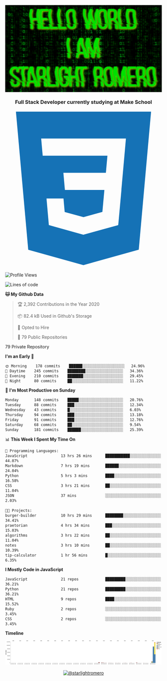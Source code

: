 <img align="center" src="github-banner@2x.jpg" alt="Hello World, I Am Starlight Romero" width="1080" />
<h3 align="center">Full Stack Developer currently studying at Make School</h3>

<p align="left">
  <svg viewBox="0 0 128 128">
  <path fill="#1572B6" d="M8.76 1l10.055 112.883 45.118 12.58 45.244-12.626 10.063-112.837h-110.48zm89.591 25.862l-3.347 37.605.01.203-.014.467v-.004l-2.378 26.294-.262 2.336-28.36 7.844v.001l-.022.019-28.311-7.888-1.917-21.739h13.883l.985 11.054 15.386 4.17-.004.008v-.002l15.443-4.229 1.632-18.001h-32.282999999999994l-.277-3.043-.631-7.129-.331-3.828h34.748999999999995l1.264-14h-52.926l-.277-3.041-.63-7.131-.332-3.828h69.281l-.331 3.862z"></path>
  </svg>
</p>

<!--START_SECTION:waka-->
![Profile Views](http://img.shields.io/badge/Profile%20Views-12-blue)

![Lines of code](https://img.shields.io/badge/From%20Hello%20World%20I%27ve%20Written-4.4%20million%20lines%20of%20code-blue)

**🐱 My Github Data**

> 🏆 2,392 Contributions in the Year 2020
 >
> 📦 82.4 kB Used in Github's Storage
 >
> 💼 Opted to Hire
 >
> 📜 79 Public Repositories
 >
79 Private Repository
 >
**I'm an Early 🐤**

```text
🌞 Morning    178 commits    ██████░░░░░░░░░░░░░░░░░░░   24.96%
🌆 Daytime    245 commits    ████████░░░░░░░░░░░░░░░░░   34.36%
🌃 Evening    210 commits    ███████░░░░░░░░░░░░░░░░░░   29.45%
🌙 Night      80 commits     ██░░░░░░░░░░░░░░░░░░░░░░░   11.22%

```
📅 **I'm Most Productive on Sunday**

```text
Monday       148 commits    █████░░░░░░░░░░░░░░░░░░░░   20.76%
Tuesday      88 commits     ███░░░░░░░░░░░░░░░░░░░░░░   12.34%
Wednesday    43 commits     █░░░░░░░░░░░░░░░░░░░░░░░░   6.03%
Thursday     94 commits     ███░░░░░░░░░░░░░░░░░░░░░░   13.18%
Friday       91 commits     ███░░░░░░░░░░░░░░░░░░░░░░   12.76%
Saturday     68 commits     ██░░░░░░░░░░░░░░░░░░░░░░░   9.54%
Sunday       181 commits    ██████░░░░░░░░░░░░░░░░░░░   25.39%

```


📊 **This Week I Spent My Time On**

```text
💬 Programming Languages:
JavaScript               13 hrs 26 mins      ███████████░░░░░░░░░░░░░░   44.07%
Markdown                 7 hrs 19 mins       ██████░░░░░░░░░░░░░░░░░░░   24.04%
Python                   5 hrs 3 mins        ████░░░░░░░░░░░░░░░░░░░░░   16.58%
CSS                      3 hrs 21 mins       ██░░░░░░░░░░░░░░░░░░░░░░░   11.04%
JSON                     37 mins             ░░░░░░░░░░░░░░░░░░░░░░░░░   2.03%

🐱‍💻 Projects:
burger-builder           10 hrs 29 mins      ████████░░░░░░░░░░░░░░░░░   34.41%
praetorian               4 hrs 34 mins       ███░░░░░░░░░░░░░░░░░░░░░░   15.03%
algorithms               3 hrs 22 mins       ██░░░░░░░░░░░░░░░░░░░░░░░   11.04%
notes                    3 hrs 10 mins       ██░░░░░░░░░░░░░░░░░░░░░░░   10.39%
tip-calculator           1 hr 56 mins        █░░░░░░░░░░░░░░░░░░░░░░░░   6.35%

```

**I Mostly Code in JavaScript**

```text
JavaScript               21 repos            █████████░░░░░░░░░░░░░░░░   36.21%
Python                   21 repos            █████████░░░░░░░░░░░░░░░░   36.21%
HTML                     9 repos             ████░░░░░░░░░░░░░░░░░░░░░   15.52%
Ruby                     2 repos             ░░░░░░░░░░░░░░░░░░░░░░░░░   3.45%
CSS                      2 repos             ░░░░░░░░░░░░░░░░░░░░░░░░░   3.45%

```


**Timeline**

![Chart not found](https://raw.githubusercontent.com/starlightromero/starlightromero/master/charts/bar_graph.png)


<!--END_SECTION:waka-->

<p align="center">
<a href="https://medium.com/@starlightromero" target="blank"><img align="center" src="https://cdn.jsdelivr.net/npm/simple-icons@3.0.1/icons/medium.svg" alt="@starlightromero" height="30" width="30" /></a>
</p>
